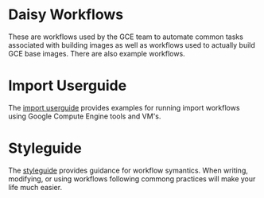 # Daisy Workflows
These are workflows used by the GCE team to automate common tasks associated
with building images as well as workflows used to actually build GCE base
images. There are also example workflows.

# Import Userguide
The [import
userguide](https://googlecloudplatform.github.io/compute-image-tools/image-import.html)
provides examples for running import workflows using Google Compute Engine tools
and VM's.

# Styleguide
The
[styleguide](https://googlecloudplatform.github.io/compute-image-tools/daisy-styleguide.html)
provides guidance for workflow symantics. When writing, modifying, or using
workflows following commong practices will make your life much easier.

